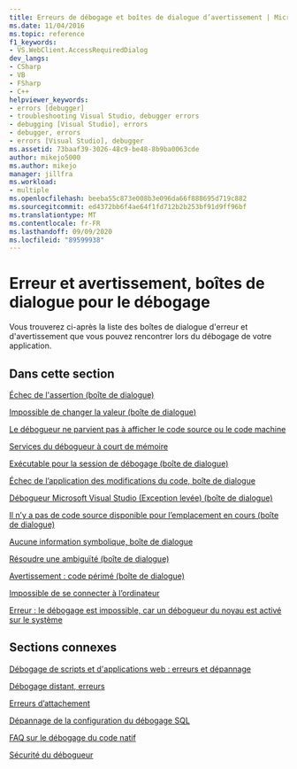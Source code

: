 ```yaml
---
title: Erreurs de débogage et boîtes de dialogue d’avertissement | Microsoft Docs
ms.date: 11/04/2016
ms.topic: reference
f1_keywords:
- VS.WebClient.AccessRequiredDialog
dev_langs:
- CSharp
- VB
- FSharp
- C++
helpviewer_keywords:
- errors [debugger]
- troubleshooting Visual Studio, debugger errors
- debugging [Visual Studio], errors
- debugger, errors
- errors [Visual Studio], debugger
ms.assetid: 73baaf39-3026-48c9-be48-8b9ba0063cde
author: mikejo5000
ms.author: mikejo
manager: jillfra
ms.workload:
- multiple
ms.openlocfilehash: beeba55c873e008b3e096da66f888695d719c882
ms.sourcegitcommit: ed4372bb6f4ae64f1fd712b2b253bf91d9ff96bf
ms.translationtype: MT
ms.contentlocale: fr-FR
ms.lasthandoff: 09/09/2020
ms.locfileid: "89599938"
---
```

# <a name="debugging-errors-and-warning-dialog-boxes"></a>Erreur et avertissement, boîtes de dialogue pour le débogage
Vous trouverez ci-après la liste des boîtes de dialogue d'erreur et d'avertissement que vous pouvez rencontrer lors du débogage de votre application.

## <a name="in-this-section"></a>Dans cette section
 [Échec de l'assertion (boîte de dialogue)](../debugger/assertion-failed-dialog-box.md)

 [Impossible de changer la valeur (boîte de dialogue)](../debugger/cannot-change-value-dialog-box.md)

 [Le débogueur ne parvient pas à afficher le code source ou le code machine](../debugger/debugger-cannot-display-source-code-or-disassembly.md)
 
 [Services du débogueur à court de mémoire](../debugger/error-debugger-services-no-memory.md)

 [Exécutable pour la session de débogage (boîte de dialogue)](../debugger/executable-for-debugging-session-dialog-box.md)

 [Échec de l’application des modifications du code, boîte de dialogue](../debugger/edit-and-continue-dialog-box-cpp.md)

 [Débogueur Microsoft Visual Studio (Exception levée) (boîte de dialogue)](../debugger/microsoft-visual-studio-debugger-exception-thrown-dialog-box.md)

 [Il n’y a pas de code source disponible pour l’emplacement en cours (boîte de dialogue)](../debugger/no-source-available.md)

 [Aucune information symbolique, boîte de dialogue](/previous-versions/d493t3ew(v=vs.100))

 [Résoudre une ambiguïté (boîte de dialogue)](../debugger/resolve-ambiguity-dialog-box.md)

 [Avertissement : code périmé (boîte de dialogue)](../debugger/stale-code-warning-dialog-box.md)

 [Impossible de se connecter à l’ordinateur](../debugger/error-unable-to-connect-to-the-machine-name-the-machine-cannot-be-found-on-the-network.md)

 [Erreur : le débogage est impossible, car un débogueur du noyau est activé sur le système](../debugger/error-debugging-isn-t-possible-because-a-kernel-debugger-is-enabled-on-the-system.md)

## <a name="related-sections"></a>Sections connexes
 [Débogage de scripts et d'applications web : erreurs et dépannage](../debugger/debugging-web-applications-errors-and-troubleshooting.md)

 [Débogage distant, erreurs](../debugger/remote-debugging-errors-and-troubleshooting.md)

 [Erreurs d’attachement](/previous-versions/visualstudio/visual-studio-2010/8dbb3we5(v=vs.100))

 [Dépannage de la configuration du débogage SQL](/previous-versions/visualstudio/visual-studio-2010/s7ahaxtd(v=vs.100))

 [FAQ sur le débogage du code natif](../debugger/debugging-native-code-faqs.md)

 [Sécurité du débogueur](../debugger/debugger-security.md)